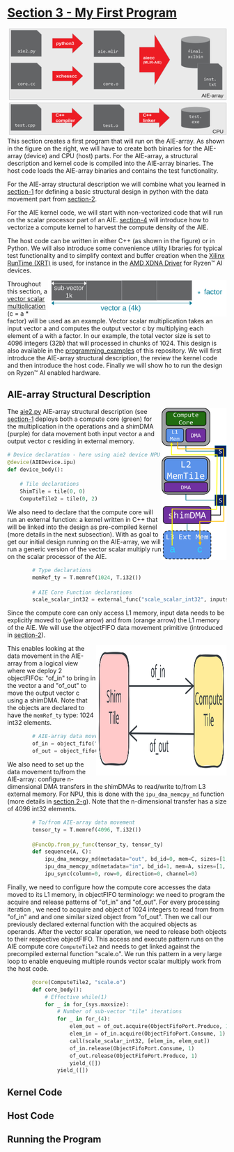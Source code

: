 <!---//===- README.md --------------------------*- Markdown -*-===//
//
// This file is licensed under the Apache License v2.0 with LLVM Exceptions.
// See https://llvm.org/LICENSE.txt for license information.
// SPDX-License-Identifier: Apache-2.0 WITH LLVM-exception
//
// Copyright (C) 2022, Advanced Micro Devices, Inc.
// 
//===----------------------------------------------------------------------===//-->

# <ins>Section 3 - My First Program</ins>

<img align="right" width="500" height="250" src="../assets/binaryArtifacts.svg">

This section creates a first program that will run on the AIE-array. As shown in the figure on the right, we will have to create both binaries for the AIE-array (device) and CPU (host) parts. For the AIE-array, a structural description and kernel code is compiled into the AIE-array binaries. The host code loads the AIE-array binaries and contains the test functionality.

For the AIE-array structural description we will combine what you learned in [section-1](../section-1) for defining a basic structural design in python with the data movement part from [section-2](../section-2).

For the AIE kernel code, we will start with non-vectorized code that will run on the scalar processor part of an AIE. [section-4](../section-4) will introduce how to vectorize a compute kernel to harvest the compute density of the AIE.

The host code can be written in either C++ (as shown in the figure) or in Python. We will also introduce some convenience utility libraries for typical test functionality and to simplify context and buffer creation when the [Xilinx RunTime (XRT)](https://github.com/Xilinx/XRT) is used, for instance in the [AMD XDNA Driver](https://github.com/amd/xdna-driver) for Ryzen™ AI devices.

<img align="right" width="410" height="84" src="../assets/vectorScalarMul.svg">

Throughout this section, a [vector scalar multiplication](../../programming_examples/basic/vector_scalar_mul/) (c = a * factor) will be used as an example. Vector scalar multiplication takes an input vector a and computes the output vector c by multiplying each element of a with a factor. In our example, the total vector size is set to 4096 integers (32b) that will processed in chunks of 1024.
This design is also available in the [programming_examples](../../programming_examples) of this repository. We will first introduce the AIE-array structural description, the review the kernel code and then introduce the host code. Finally we will show ho to run the design on Ryzen™ AI enabled hardware.

## AIE-array Structural Description

<img align="right" width="150" height="350" src="../assets/vectorScalarMulPhysicalDataFlow.svg">

The [aie2.py](../../programming_examples/basic/vector_scalar_mul/aie2.py) AIE-array structural description (see [section-1](../section-1) deploys both a compute core (green) for the multiplication in the operations and a shimDMA (purple) for data movement both input vector a and output vector c residing in external memory.

```python
# Device declaration - here using aie2 device NPU
@device(AIEDevice.ipu)
def device_body():

    # Tile declarations
    ShimTile = tile(0, 0)
    ComputeTile2 = tile(0, 2)
```

We also need to declare that the compute core will run an external function: a kernel written in C++ that will be linked into the design as pre-compiled kernel (more details in the next subsection). With as goal to get our initial design running on the AIE-array, we will run a generic version of the vector scalar multiply run on the scalar processor of the AIE.

```python
        # Type declarations
        memRef_ty = T.memref(1024, T.i32())

        # AIE Core Function declarations
        scale_scalar_int32 = external_func("scale_scalar_int32", inputs=[memRef_ty, memRef_ty])
```

Since the compute core can only access L1 memory, input data needs to be explicitly moved to (yellow arrow) and from (orange arrow) the L1 memory of the AIE. We will use the objectFIFO data movement primitive (introduced in [section-2](../section-2/)).

<img align="right" width="300" height="300" src="../assets/passthrough_simple.svg">

This enables looking at the data movement in the AIE-array from a logical view where we deploy 2 objectFIFOs: "of_in" to bring in the vector a and "of_out" to move the output vector c using a shimDMA. Note that the objects are declared to have the `memRef_ty` type: 1024 int32 elements.

```python
        # AIE-array data movement with object fifos
        of_in = object_fifo("in", ShimTile, ComputeTile2, 2, memRef_ty)
        of_out = object_fifo("out", ComputeTile2, ShimTile, 2, memRef_ty)

```
We also need to set up the data movement to/from the AIE-array: configure n-dimensional DMA transfers in the shimDMAs to read/write to/from L3 external memory. For NPU, this is done with the `ipu_dma_memcpy_nd` function (more details in [section 2-g](../section-2/section-2g)). Note that the n-dimensional transfer has a size of 4096 int32 elements. 

```python
        # To/from AIE-array data movement
        tensor_ty = T.memref(4096, T.i32())

        @FuncOp.from_py_func(tensor_ty, tensor_ty)
        def sequence(A, C):
            ipu_dma_memcpy_nd(metadata="out", bd_id=0, mem=C, sizes=[1, 1, 1, 4096])
            ipu_dma_memcpy_nd(metadata="in", bd_id=1, mem=A, sizes=[1, 1, 1, 4096])
            ipu_sync(column=0, row=0, direction=0, channel=0)
```

Finally, we need to configure how the compute core accesses the data moved to its L1 memory, in objectFIFO terminology: we need to program the acquire and release patterns of "of_in" and "of_out". For every processing iteration , we need to acquire and object of 1024 integers to read from from "of_in" and and one similar sized object from "of_out". Then we call our previously declared external function with the acquired objects as operands. After the vector scalar operation, we need to release both objects to their respective objectFIFO.
This access and execute pattern runs on the AIE compute core `ComputeTile2` and needs to get linked against the precompiled external function "scale.o". We run this pattern in a very large loop to enable enqueuing multiple rounds vector scalar multiply work from the host code.

```python
        @core(ComputeTile2, "scale.o")
        def core_body():
            # Effective while(1)
            for _ in for_(sys.maxsize):
                # Number of sub-vector "tile" iterations
                for _ in for_(4):
                    elem_out = of_out.acquire(ObjectFifoPort.Produce, 1)
                    elem_in = of_in.acquire(ObjectFifoPort.Consume, 1)
                    call(scale_scalar_int32, [elem_in, elem_out])
                    of_in.release(ObjectFifoPort.Consume, 1)
                    of_out.release(ObjectFifoPort.Produce, 1)
                    yield_([])
                yield_([])
```

## Kernel Code

## Host Code

## Running the Program
